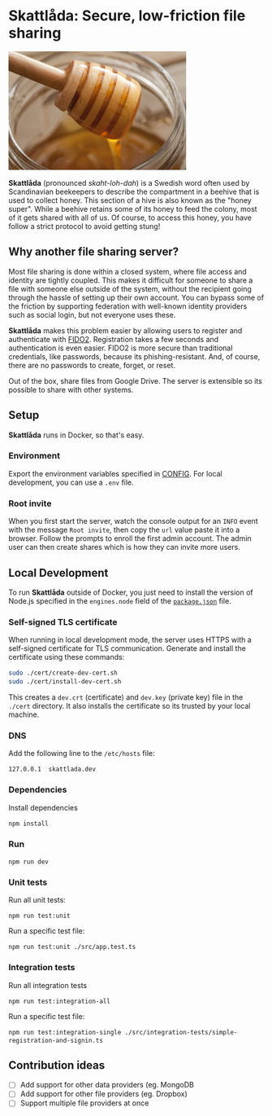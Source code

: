 # Skattlåda: Secure, low-friction file sharing

![logo](./public/images/logo-lg.png)

**Skattlåda** (pronounced _skaht-loh-dah_) is a Swedish word often used by Scandinavian beekeepers to describe the compartment in a beehive that is used to collect honey. This section of a hive is also known as the "honey super". While a beehive retains some of its honey to feed the colony, most of it gets shared with all of us. Of course, to access this honey, you have follow a strict protocol to avoid getting stung!

## Why another file sharing server?

Most file sharing is done within a closed system, where file access and identity are tightly coupled. This makes it difficult for someone to share a file with someone else outside of the system, without the recipient going through the hassle of setting up their own account. You can bypass some of the friction by supporting federation with well-known identity providers such as social login, but not everyone uses these.

**Skattlåda** makes this problem easier by allowing users to register and authenticate with [FIDO2](https://fidoalliance.org/fido2/). Registration takes a few seconds and authentication is even easier. FIDO2 is more secure than traditional credentials, like passwords, because its phishing-resistant. And, of course, there are no passwords to create, forget, or reset.

Out of the box, share files from Google Drive. The server is extensible so its possible to share with other systems.

## Setup

**Skattlåda** runs in Docker, so that's easy.

### Environment

Export the environment variables specified in [CONFIG](./CONFIG.md). For local development, you can use a `.env` file.

### Root invite

When you first start the server, watch the console output for an `INFO` event with the message `Root invite`, then copy the `url` value paste it into a browser. Follow the prompts to enroll the first admin account. The admin user can then create shares which is how they can invite more users.

## Local Development

To run **Skattlåda** outside of Docker, you just need to install the version of Node.js specified in the `engines.node` field of the [`package.json`](./package.json) file.

### Self-signed TLS certificate

When running in local development mode, the server uses HTTPS with a self-signed certificate for TLS communication. Generate and install the certificate using these commands:

```bash
sudo ./cert/create-dev-cert.sh
sudo ./cert/install-dev-cert.sh
```

This creates a `dev.crt` (certificate) and `dev.key` (private key) file in the `./cert` directory. It also installs the certificate so its trusted by your local machine.

### DNS

Add the following line to the `/etc/hosts` file:

```text
127.0.0.1  skattlada.dev
```

### Dependencies

Install dependencies

```shell
npm install
```

### Run

```shell
npm run dev
```

### Unit tests

Run all unit tests:

```shell
npm run test:unit
```

Run a specific test file:

```shell
npm run test:unit ./src/app.test.ts
```

### Integration tests

Run all integration tests

```shell
npm run test:integration-all
```

Run a specific test file:

```shell
npm run test:integration-single ./src/integration-tests/simple-registration-and-signin.ts
```

## Contribution ideas

- [ ] Add support for other data providers (eg. MongoDB
- [ ] Add support for other file providers (eg. Dropbox)
- [ ] Support multiple file providers at once
